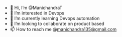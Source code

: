 - 👋 Hi, I’m @ManichandraT
- 👀 I’m interested in Devops
- 🌱 I’m currently learning Devops automation
- 💞️ I’m looking to collaborate on product based 
- 📫 How to reach me @manichandra135@gmail.com

<!---
ManichandraT/ManichandraT is a ✨ special ✨ repository because its `README.md` (this file) appears on your GitHub profile.
You can click the Preview link to take a look at your changes.
--->
